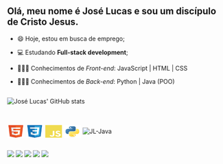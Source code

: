 ## Olá, meu nome é José Lucas e sou um discípulo de Cristo Jesus.

- 😄 Hoje, estou em busca de emprego;
- 💻 Estudando **Full-stack development**;
- 👨🏻‍💻 Conhecimentos de _Front-end_: JavaScript | HTML | CSS
- 👨🏻‍💻 Conhecimentos de _Back-end_: Python | Java (POO)

  ##

![José Lucas' GitHub stats](https://github-readme-stats.vercel.app/api?username=JL540&show_icons=true&theme=gotham)

  ##

<div style="display: inline_block"><br>
  <img align="center" alt="JL-HTML" height="30" width="40" src="https://raw.githubusercontent.com/devicons/devicon/master/icons/html5/html5-original.svg">
  <img align="center" alt="JL-CSS" height="30" width="40" src="https://raw.githubusercontent.com/devicons/devicon/master/icons/css3/css3-original.svg">
  <img align="center" alt="JL-Js" height="30" width="40" src="https://raw.githubusercontent.com/devicons/devicon/master/icons/javascript/javascript-plain.svg">
  <img align="center" alt="JL-Python" height="30" width="40" src="https://raw.githubusercontent.com/devicons/devicon/master/icons/python/python-original.svg">
  <img align="center" alt="JL-Java" height="30" width="40" src="https://cdn.jsdelivr.net/gh/devicons/devicon@latest/icons/java/java-original-wordmark.svg">
</div>
  
  ##
 
<div> 
  <a href="https://discord.com/users/1360011228453273703" target="_blank"><img src="https://img.shields.io/badge/Discord-7289DA?style=for-the-badge&logo=discord&logoColor=white" target="_blank"></a> 
  <a href="https://www.instagram.com/lucas.english54/" target="_blank"><img src="https://img.shields.io/badge/-Instagram-%23E4405F?style=for-the-badge&logo=instagram&logoColor=white" target="_blank"></a>
  <a href="mailto:contatolucas540@gmail.com" target="_blank"><img src="https://img.shields.io/badge/Gmail-D14836?style=for-the-badge&logo=gmail&logoColor=white" target="_blank"></a>
  <a href="https://www.linkedin.com/in/jose-lucas-540jl/" target="_blank"><img src="https://img.shields.io/badge/-LinkedIn-%230077B5?style=for-the-badge&logo=linkedin&logoColor=white" target="_blank"></a>
  <a href="https://www.youtube.com/@InglesandoComigoOficial" target="_blank"><img src="https://img.shields.io/badge/YouTube-FF0000?style=for-the-badge&logo=youtube&logoColor=white" target="_blank"></a>
</div>

<!-- https://media0.giphy.com/media/v1.Y2lkPTc5MGI3NjExYWU1cWl1ZXlicmprcmxwb3BkODM3eGE5NmJ3Z2Jhamx2bTdueXdrcCZlcD12MV9pbnRlcm5hbF9naWZfYnlfaWQmY3Q9Zw/du3J3cXyzhj75IOgvA/giphy.gif
https://tenor.com/pt-BR/view/donatello-working-workin-hard-typing-tmnt-gif-7601158409802493946 -->
  ##
